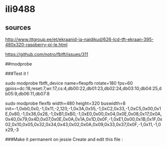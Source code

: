# ili9488
## sources
http://www.ittgroup.ee/et/ekraanid-ja-naidikud/626-lcd-tft-ekraan-395-480x320-raspberry-pi-le.html

https://github.com/notro/fbtft/issues/311

##modprobe 

###Test it !

sudo modprobe fbtft_device name=flexpfb rotate=180 fps=60 gpios=dc:18,reset:7,wr:17,cs:4,db00:22,db01:23,db02:24,db03:10,db04:25,db05:9,db06:11,db07:8


sudo modprobe flexfb width=480 height=320 buswidth=8 init=-1,0xb0,0x0,-1,0x11,-2,120,-1,0x3A,0x55,-1,0xC2,0x33,-1,0xC5,0x00,0x1E,0x80,-1,0x36,0x28,-1,0xB1,0xB0,-1,0xE0,0x00,0x04,0x0E,0x08,0x17,0x0A,0x40,0x79,0x4D,0x07,0x0E,0x0A,0x1A,0x1D,0x0F,-1,0xE1,0x00,0x1B,0x1F,0x02,0x10,0x05,0x32,0x34,0x43,0x02,0x0A,0x09,0x33,0x37,0x0F,-1,0x11,-1,0x29,-3

###Make it permanent on jessie
Create and edit this file :
